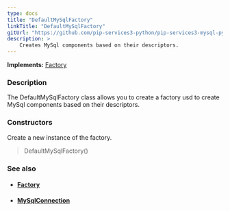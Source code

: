 ```yaml
---
type: docs
title: "DefaultMySqlFactory"
linkTitle: "DefaultMySqlFactory"
gitUrl: "https://github.com/pip-services3-python/pip-services3-mysql-python"
description: > 
    Creates MySql components based on their descriptors.
---
```


**Implements:** [Factory](../../../components/build/factory)

### Description

The DefaultMySqlFactory class allows you to create a factory usd to create MySql components based on their descriptors.

### Constructors

Create a new instance of the factory.

> DefaultMySqlFactory()


### See also
- #### [Factory](../../../components/build/factory)
- #### [MySqlConnection](../../connect/mysql_connection) 

